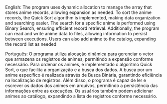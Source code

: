 English: The program uses dynamic allocation to manage the array that stores anime records, allowing expansion as needed. To sort the anime records, the Quick Sort algorithm is implemented, making data organization and searching easier. The search for a specific anime is performed using Binary Search, ensuring efficient record retrieval. Additionally, the program can read and write anime data to files, allowing information to persist between executions. Users can also add anime to the catalog, expanding the record list as needed

Português: O programa utiliza alocação dinâmica para gerenciar o vetor que armazena os registros de animes, permitindo a expansão conforme necessário. Para ordenar os animes, é implementado o algoritmo Quick Sort, o que facilita a organização e a busca dos dados. A busca por um anime específico é realizada através de Busca Binária, garantindo eficiência na localização de registros. Além disso, o programa é capaz de ler e escrever os dados dos animes em arquivos, permitindo a persistência das informações entre as execuções. Os usuários também podem adicionar animes ao catálogo, expandindo a lista de registros conforme necessário.
